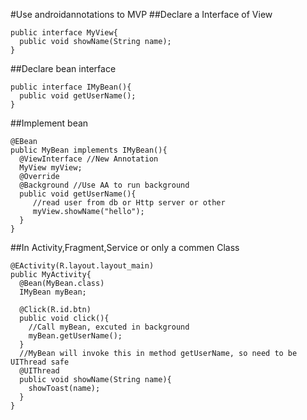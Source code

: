 #Use androidannotations to MVP
##Declare a Interface of View
```
public interface MyView{
  public void showName(String name);
}
```
##Declare bean interface
```
public interface IMyBean(){
  public void getUserName();
}
```
##Implement bean
```
@EBean
public MyBean implements IMyBean(){
  @ViewInterface //New Annotation
  MyView myView;
  @Override
  @Background //Use AA to run background
  public void getUserName(){
     //read user from db or Http server or other
     myView.showName("hello");
  }
}
```
##In Activity,Fragment,Service or only a commen Class
```
@EActivity(R.layout.layout_main)
public MyActivity{
  @Bean(MyBean.class)
  IMyBean myBean;
  
  @Click(R.id.btn)
  public void click(){
    //Call myBean, excuted in background
    myBean.getUserName();
  }
  //MyBean will invoke this in method getUserName, so need to be UIThread safe
  @UIThread
  public void showName(String name){
    showToast(name);
  }
}
```
